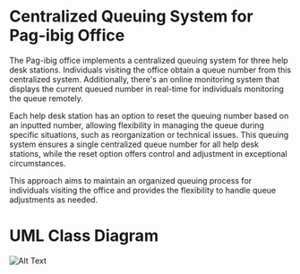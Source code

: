 # Centralized Queuing System for Pag-ibig Office

The Pag-ibig office implements a centralized queuing system for three help desk stations. Individuals visiting the office obtain a queue number from this centralized system. Additionally, there's an online monitoring system that displays the current queued number in real-time for individuals monitoring the queue remotely.

Each help desk station has an option to reset the queuing number based on an inputted number, allowing flexibility in managing the queue during specific situations, such as reorganization or technical issues. This queuing system ensures a single centralized queue number for all help desk stations, while the reset option offers control and adjustment in exceptional circumstances.

This approach aims to maintain an organized queuing process for individuals visiting the office and provides the flexibility to handle queue adjustments as needed.

# UML Class Diagram
![Alt Text](https://scontent.fmnl8-3.fna.fbcdn.net/v/t1.15752-9/405864514_3740756572915100_103842974129143532_n.png?stp=dst-png_s2048x2048&_nc_cat=104&ccb=1-7&_nc_sid=8cd0a2&_nc_eui2=AeGIIBR2D6Lrw_QHDBfvHrv_uhEln-nskP-6ESWf6eyQ_2W_6xwKd_Eqp7QL2nmBhmv_Ecs9omD1ndC6CwRCoZ4-&_nc_ohc=Ew6qLliirBIAX_PJOJN&_nc_ht=scontent.fmnl8-3.fna&oh=03_AdQJNHFNvMZ3EXWBDXS-yc9ia6NuZGx3aH3TAUQDp5plSA&oe=659E21CB)
